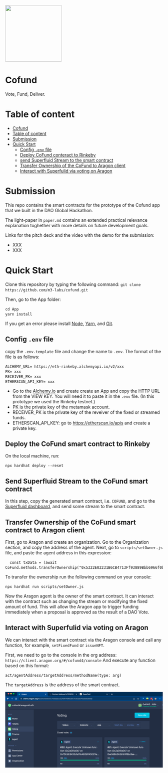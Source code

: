<img src="https://user-images.githubusercontent.com/7682268/144949810-313d0ccf-6355-4a8c-9590-05c4e6deb35c.png" width="180" height="180">

# Cofund

Vote, Fund, Deliver.

# Table of content

- [Cofund](#cofund)
- [Table of content](#table-of-content)
- [Submission](#submission)
- [Quick Start](#quick-start)
  - [Config `.env` file](#config-env-file)
  - [Deploy CoFund conteract to Rinkeby](#deploy-cofund-conteract-to-rinkeby)
  - [send Superfluid Stream to the smart contract](#send-superfluid-stream-to-the-smart-contract)
  - [Transfer Ownership of the CoFund to Aragon client](#transfer-ownership-of-the-cofund-to-aragon-client)
  - [Interact with Superfulid via voting on Aragon](#interact-with-superfulid-via-voting-on-aragon)

# Submission

This repo contains the smart contracts for the prototype of the Cofund app that we built in the DAO Global Hackathon.

The light-paper in `paper.md` contains an extended practical relevance explanation toghether with more details on future development goals.

Links for the pitch deck and the video with the demo for the submission:
- XXX
- XXX


# Quick Start

Clone this repository by typing the following command:
`git clone https://github.com/m3-labs/cofund.git`

Then, go to the App folder:
```
cd App
yarn install
```

If you get an error please install [Node](https://nodejs.org/en/download/), [Yarn](https://classic.yarnpkg.com/en/docs/install), and [Git](https://git-scm.com/book/en/v2/Getting-Started-Installing-Git).
 
## Config `.env` file
copy the `.env.template` file and change the name to `.env`. The format of the file is as follows:

```
ALCHEMY_URL= https://eth-rinkeby.alchemyapi.io/v2/xxx
PK= xxx
RECEIVER_PK= xxx
ETHERSCAN_API_KEY= xxx
```

- Go to the [Alchemy.io](https://dashboard.alchemyapi.io/) and create create an App and copy the HTTP URL from the VIEW KEY. You will need it to paste it in the `.env` file. (In this prototype we used the Rinkeby testnet.)
- PK is the private key of the metamask account.
- RECEIVER_PK is the private key of the reveiver of the fixed or streamed funds.
- ETHERSCAN_API_KEY: go to https://etherscan.io/apis and create a private key.


## Deploy the CoFund smart contract to Rinkeby
On the local machine, run:

```
npx hardhat deploy --reset
```

## Send Superfluid Stream to the CoFund smart contract
In this step, copy the generated smart contract, i.e. `COFUND`, and go to the [Superfluid dashboard](https://app.superfluid.finance/dashboard),
and send some stream to the smart contract. 

## Transfer Ownership of the CoFund smart contract to Aragon client
First, go to Aragon and create an organization. Go to the Organization section, and copy the address of the agent.
Next, go to `scripts/setOwner.js` file, and paste the agent address in this expression:

```
  const txData = (await CoFund.methods.transferOwnership("0x5322E02231B6CB4713Ff93889Bbb6966f0b07863")).encodeABI() 
```

To transfer the ownership run the following command on your console:

```
npx hardhat run scripts/setOwner.js
```

Now the Aragon agent is the owner of the smart contract. It can interact with the contract such as changing the stream or modifying the fixed amount of fund. This will allow the Aragon app to trigger funding immediately when a proposal is approved as the result of a DAO Vote.

## Interact with Superfulid via voting on Aragon
We can interact with the smart contract via the Aragon console and call any function, for example, `setFixedFund` or `issueNFT`.

First, we need to  go to the console in the org address: `https://client.aragon.org/#/cofund4/console`
And execute any function based on this format:

```
act/agentAddress/targetAddress/methodName(type: arg)
```

The `targetAddress` is the address of the smart contract. 


![Argon Voting section](images/aragon_voting.png)

